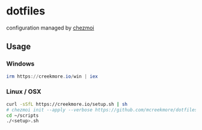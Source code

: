 # dotfiles

configuration managed by [chezmoi](https://www.chezmoi.io/)

## Usage

### Windows
```powershell
irm https://creekmore.io/win | iex
```

### Linux / OSX
```bash
curl -sSfL https://creekmore.io/setup.sh | sh
# chezmoi init --apply --verbose https://github.com/mcreekmore/dotfiles.git
cd ~/scripts
./<setup>.sh
```